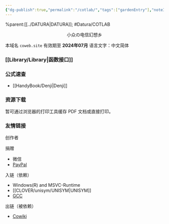 ```yaml
---
{"dg-publish":true,"permalink":"/cotlab/","tags":["gardenEntry"],"noteIcon":""}
---
```


%parent:[[../DATURA\|DATURA]]; #Datura/COTLAB 

<center>小众の电信幻想乡</center>

本域名 `coweb.site` 有效期至 **2024年07月**
语言文字：中文简体

### [[Library/Library\|函数接口]]

### 公式速查
- [[HandyBook/Denji\|Denji]]

### 资源下载

暂可通过浏览器的打印工具缓存 PDF 文档或直接打印。

### 友情链接
创作者


捐赠
- 微信
- [PayPal](https://paypal.me/dosconio?country.x=C2&locale.x=zh_XC)

入链（依赖）
- Windows(R) and MSVC-Runtime
- [[CLOVER/unisym/UNISYM\|UNISYM]]
- [GCC](https://gcc.gnu.org/)

出链（被依赖）
- [Cowiki](https://coweb.site)
